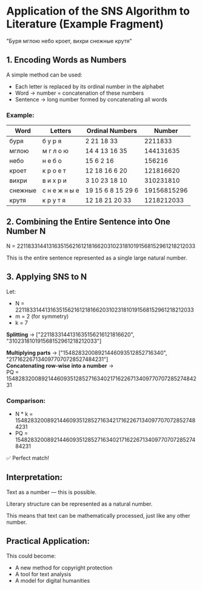 # Application of the SNS Algorithm to Literature (Example Fragment)

"Буря мглою небо кроет, вихри снежные крутя"

## 1. Encoding Words as Numbers

A simple method can be used:

- Each letter is replaced by its ordinal number in the alphabet  
- Word → number = concatenation of these numbers  
- Sentence → long number formed by concatenating all words  

### Example:

| Word   | Letters | Ordinal Numbers | Number         |
|--------|---------|------------------|----------------|
| буря   | б у р я | 2 21 18 33       | 2211833        |
| мглою  | м г л о ю | 14 4 13 16 35 | 144131635      |
| небо   | н е б о | 15 6 2 16        | 156216         |
| кроет  | к р о е т | 12 18 16 6 20 | 121816620      |
| вихри  | в и х р и | 3 10 23 18 10 | 310231810      |
| снежные| с н е ж н ы е | 19 15 6 8 15 29 6 | 19156815296 |
| крутя  | к р у т я | 12 18 21 20 33 | 1218212033     |

## 2. Combining the Entire Sentence into One Number N

N = 2211833144131635156216121816620310231810191568152961218212033

This is the entire sentence represented as a single large natural number.

## 3. Applying SNS to N

Let:
- N = 2211833144131635156216121816620310231810191568152961218212033
- m = 2 (for symmetry)
- k = 7

**Splitting** → ["2211833144131635156216121816620", "310231810191568152961218212033"]

**Multiplying parts** → ["15482832008921446093512852716340", "2171622671340977070728527484231"]  
**Concatenating row-wise into a number** →  
PQ = 154828320089214460935128527163402171622671340977070728527484231

### Comparison:

- N * k = 15482832008921446093512852716342171622671340977070728527484231  
- PQ = 154828320089214460935128527163402171622671340977070728527484231  

✅ Perfect match!

## Interpretation:

Text as a number — this is possible.

Literary structure can be represented as a natural number.

This means that text can be mathematically processed, just like any other number.

## Practical Application:

This could become:

- A new method for copyright protection  
- A tool for text analysis  
- A model for digital humanities
